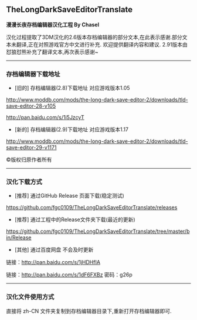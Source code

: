 ## TheLongDarkSaveEditorTranslate
**漫漫长夜存档编辑器汉化工程 By Chasel**

  汉化过程提取了3DM汉化的2.6版本存档编辑器的部分文本,在此表示感谢.部分文本未翻译,正在对照游戏官方中文进行补充.
  欢迎提供翻译内容和建议.
  2.91版本由怼狼怼熊补充了翻译文本,再次表示感谢~
  
___
### 存档编辑器下载地址
* [旧的] 存档编辑器(2.8)下载地址 对应游戏版本1.05

http://www.moddb.com/mods/the-long-dark-save-editor-2/downloads/tld-save-editor-28-v105

http://pan.baidu.com/s/1i5JzcyT

* [新的] 存档编辑器(2.9)下载地址 对应游戏版本1.17

http://www.moddb.com/mods/the-long-dark-save-editor-2/downloads/tld-save-editor-29-v1171

©版权归原作者所有




  
___
### 汉化下载方式

* [推荐] 通过GitHub Release 页面下载(稳定测试)

https://github.com/fgc0109/TheLongDarkSaveEditorTranslate/releases

* [推荐] 通过工程中的Release文件夹下载(最近的更新)

https://github.com/fgc0109/TheLongDarkSaveEditorTranslate/tree/master/bin/Release

* [其他] 通过百度网盘 不会及时更新

链接：http://pan.baidu.com/s/1jHDHfIA

链接：http://pan.baidu.com/s/1dF6FXBz 密码：g26p


  
___
### 汉化文件使用方式

直接将 zh-CN 文件夹复制到存档编辑器目录下,重新打开存档编辑器即可.

